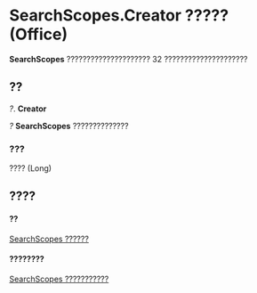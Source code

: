 
# SearchScopes.Creator ????? (Office)

 **SearchScopes** ????????????????????? 32 ?????????????????????


## ??

 _?_. **Creator**

 _?_ **SearchScopes** ??????????????


### ???

???? (Long)


## ????


#### ??


[SearchScopes ??????](ec42a522-13f3-319b-9453-a5b78c61e74c.md)
#### ????????


[SearchScopes ???????????](http://msdn.microsoft.com/library/2e4ad88b-25ba-02d1-b7ea-d850db076357%28Office.15%29.aspx)